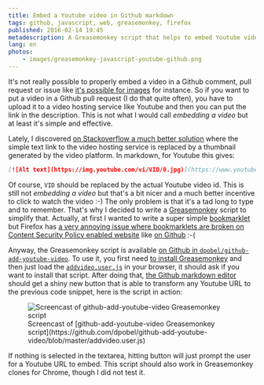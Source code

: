 ```yaml
---
title: Embed a Youtube video in Github markdown
tags: github, javascript, web, greasemonkey, firefox
published: 2016-02-14 19:45
metadescription: A Greasemonkey script that helps to embed Youtube videos in a better way in Github pull request, comment or issue.
lang: en
photos:
    - images/greasemonkey-javascript-youtube-github.png
---
```


It's not really possible to properly embed a video in a Github comment, pull
request or issue like [it's possible for
images](https://help.github.com/articles/file-attachments-on-issues-and-pull-requests/)
for instance. So if you want to put a video in a Github pull request (I do that
quite often), you have to upload it to a video hosting service like Youtube and
then you can put the link in the description. This is not what I would call
*embedding a video* but at least it's simple and effective.

Lately, I discovered [on Stackoverflow a much better
solution](http://stackoverflow.com/questions/11804820/embed-a-you-tube-video)
where the simple text link to the video hosting service is replaced by a
thumbnail generated by the video platform. In markdown, for Youtube this gives:

```md
[![Alt text](https://img.youtube.com/vi/VID/0.jpg)](https://www.youtube.com/watch?v=VID)
```

Of course, `VID` should be replaced by the actual Youtube video id. This is
still not *embedding a video* but that's a bit nicer and a much better incentive
to click to watch the video :-) The only problem is that it's a tad long to
type and to remember. That's why I decided to write a
[Greasemonkey](http://www.greasespot.net/) script to
simplify that. Actually, at first I wanted to write a super simple
[bookmarklet](https://en.wikipedia.org/wiki/Bookmarklet) but Firefox has [a very
annoying issue where bookmarklets are broken on Content Security Policy enabled
website](https://bugzilla.mozilla.org/show_bug.cgi?id=866522) like [on
Github](https://github.com/blog/1477-content-security-policy) :-(

Anyway, the Greasemonkey script is available [on Github in
`dpobel/github-add-youtube-video`](https://github.com/dpobel/github-add-youtube-video/).
To use it, you first need [to install
Greasemonkey](https://addons.mozilla.org/fr/firefox/addon/greasemonkey/) and
then just load the
[`addvideo.user.js`](https://raw.githubusercontent.com/dpobel/github-add-youtube-video/master/addvideo.user.js)
in your browser, it should ask if you want to install that script. After doing
that, [the Github markdown
editor](https://github.com/blog/2097-improved-commenting-with-markdown) should
get a shiny new button that is able to transform any Youtube URL to the previous code
snippet, here is the script in action:

<figure class="object-center bordered">
    <img src="/images/youtube-video-github.gif" alt="Screencast of github-add-youtube-video Greasemonkey script">
    <figcaption>
        Screencast of [github-add-youtube-video Greasemonkey
        script](https://github.com/dpobel/github-add-youtube-video/blob/master/addvideo.user.js)
    </figcaption>
</figure>

If nothing is selected in the textarea, hitting button will just prompt the
user for a Youtube URL to embed. This script should also work in Greasemonkey clones
for Chrome, though I did not test it.
